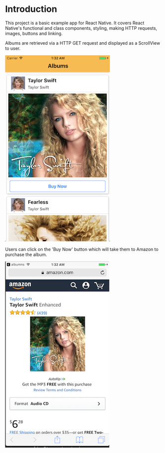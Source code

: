 # Introduction
This project is a basic example app for React Native. It covers React Native's functional and class components, styling, making HTTP requests, images, buttons and linking.

Albums are retrieved via a HTTP GET request and displayed as a ScrollView to user.

![User Interface](img/img_ui.png)

Users can click on the 'Buy Now' button which will take them to Amazon to purchase the album.

![Amazon](img/img_link.png)